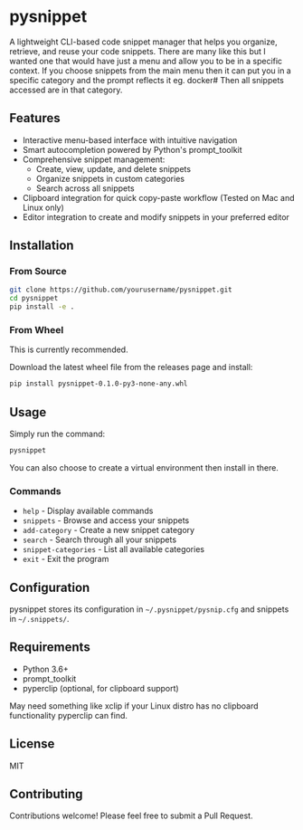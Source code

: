 
# pysnippet

A lightweight CLI-based code snippet manager that helps you organize, retrieve, and reuse your code snippets. There
are many like this but I wanted one that would have just a menu and allow you to be in a specific context. If you
choose snippets from the main menu then it can put you in a specific category and the prompt reflects it eg. docker#
Then all snippets accessed are in that category.

## Features

- Interactive menu-based interface with intuitive navigation
- Smart autocompletion powered by Python's prompt_toolkit
- Comprehensive snippet management:
  - Create, view, update, and delete snippets
  - Organize snippets in custom categories
  - Search across all snippets
- Clipboard integration for quick copy-paste workflow (Tested on Mac and Linux only)
- Editor integration to create and modify snippets in your preferred editor

## Installation


### From Source

```bash
git clone https://github.com/yourusername/pysnippet.git
cd pysnippet
pip install -e .
```

### From Wheel
This is currently recommended.

Download the latest wheel file from the releases page and install:

```bash
pip install pysnippet-0.1.0-py3-none-any.whl
```

## Usage

Simply run the command:

```bash
pysnippet
```
You can also choose to create a virtual environment then install in there.

### Commands

- `help` - Display available commands
- `snippets` - Browse and access your snippets
- `add-category` - Create a new snippet category
- `search` - Search through all your snippets
- `snippet-categories` - List all available categories
- `exit` - Exit the program

## Configuration

pysnippet stores its configuration in `~/.pysnippet/pysnip.cfg` and snippets in `~/.snippets/`.

## Requirements

- Python 3.6+
- prompt_toolkit
- pyperclip (optional, for clipboard support)

May need something like xclip if your Linux distro has no clipboard functionality pyperclip can find.

## License

MIT

## Contributing

Contributions welcome! Please feel free to submit a Pull Request.
